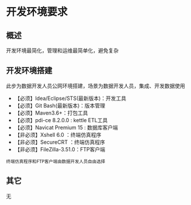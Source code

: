 # 开发环境要求

## 概述

开发环境最简化，管理和运维最简单化，避免复杂

## 开发环境搭建

此步为数据开发人员公网环境搭建，场景为数据开发人员，集成、开发数据使用

- 【必须】Idea/Eclipse/STS(最新版本)：开发工具
- 【必须】Git Bash(最新版本)：版本管理
- 【必须】Maven3.6+：打包工具
- 【必须】pdi-ce 8.2.0.0 : kettle ETL工具
- 【必须】Navicat Premium 15 : 数据库客户端
- 【非必须】Xshell 6.0 ：终端仿真程序
- 【非必须】SecureCRT ：终端仿真程序
- 【非必须】FileZilla-3.51.0：FTP客户端

`终端仿真程序和FTP客户端由数据开发人员自由选择`

## 其它

无

